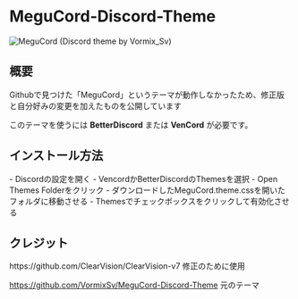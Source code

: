 # MeguCord-Discord-Theme
![MeguCord (Discord theme by Vormix_Sv)](https://github.com/VormixSv/MeguCord-Discord-Theme/assets/101508835/64207af4-e8c9-4373-9459-3fa8860e42d9)
<h2>概要</h2>
Githubで見つけた「MeguCord」というテーマが動作しなかったため、修正版と自分好みの変更を加えたものを公開しています

このテーマを使うには **BetterDiscord** または **VenCord** が必要です。

<h2>インストール方法</h2>
- Discordの設定を開く 
- VencordかBetterDiscordのThemesを選択 
- Open Themes Folderをクリック 
- ダウンロードしたMeguCord.theme.cssを開いたフォルダに移動させる 
- Themesでチェックボックスをクリックして有効化させる 

<h2>クレジット</h2>
https://github.com/ClearVision/ClearVision-v7  修正のために使用

https://github.com/VormixSv/MeguCord-Discord-Theme 元のテーマ
